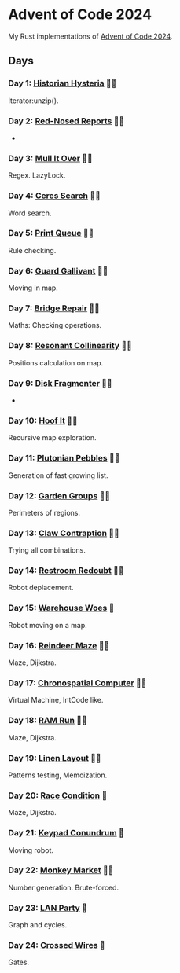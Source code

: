 # Advent of Code 2024

My Rust implementations of [Advent of Code 2024](https://adventofcode.com/2024).

## Days

### Day 1: [Historian Hysteria](day01/README.md) 🌟🌟

Iterator:unzip().

### Day 2: [Red-Nosed Reports](day02/README.md) 🌟🌟

-

### Day 3: [Mull It Over](day03/README.md) 🌟🌟

Regex. LazyLock.

### Day 4: [Ceres Search](day04/README.md) 🌟🌟

Word search.

### Day 5: [Print Queue](day05/README.md) 🌟🌟

Rule checking.

### Day 6: [Guard Gallivant](day06/README.md) 🌟🌟

Moving in map.

### Day 7: [Bridge Repair](day07/README.md) 🌟🌟

Maths: Checking operations.

### Day 8: [Resonant Collinearity](day08/README.md) 🌟🌟

Positions calculation on map.

### Day 9: [Disk Fragmenter](day09/README.md) 🌟🌟

-

### Day 10: [Hoof It](day10/README.md) 🌟🌟

Recursive map exploration.

### Day 11: [Plutonian Pebbles](day11/README.md) 🌟🌟

Generation of fast growing list.

### Day 12: [Garden Groups](day12/README.md) 🌟🌟

Perimeters of regions.

### Day 13: [Claw Contraption](day13/README.md) 🌟🌟

Trying all combinations.

### Day 14: [Restroom Redoubt](day14/README.md) 🌟🌟

Robot deplacement.

### Day 15: [Warehouse Woes](day15/README.md) 🌟

Robot moving on a map.

### Day 16: [Reindeer Maze](day16/README.md) 🌟🌟

Maze, Dijkstra.

### Day 17: [Chronospatial Computer](day17/README.md) 🌟🌟

Virtual Machine, IntCode like.

### Day 18: [RAM Run](day18/README.md) 🌟🌟

Maze, Dijkstra.

### Day 19: [Linen Layout](day19/README.md) 🌟🌟

Patterns testing, Memoization.

### Day 20: [Race Condition](day20/README.md) 🌟

Maze, Dijkstra.

### Day 21: [Keypad Conundrum](day21/README.md) 🌟

Moving robot.

### Day 22: [Monkey Market](day22/README.md) 🌟🌟

Number generation. Brute-forced.

### Day 23: [LAN Party](day23/README.md) 🌟

Graph and cycles.

### Day 24: [Crossed Wires](day24/README.md) 🌟

Gates.